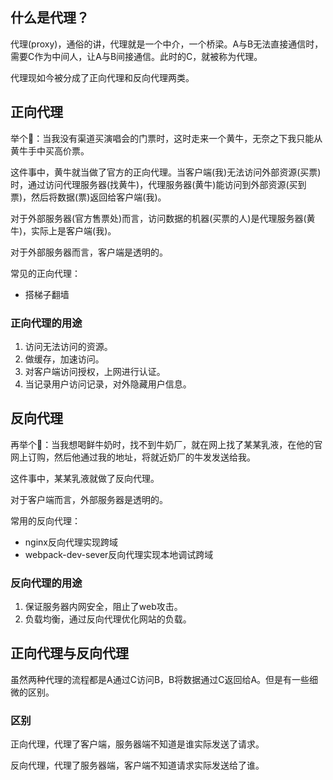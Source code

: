 ## 什么是代理？

代理(proxy)，通俗的讲，代理就是一个中介，一个桥梁。A与B无法直接通信时，需要C作为中间人，让A与B间接通信。此时的C，就被称为代理。

代理现如今被分成了正向代理和反向代理两类。



## 正向代理

举个🌰：当我没有渠道买演唱会的门票时，这时走来一个黄牛，无奈之下我只能从黄牛手中买高价票。

这件事中，黄牛就当做了官方的正向代理。当客户端(我)无法访问外部资源(买票)时，通过访问代理服务器(找黄牛)，代理服务器(黄牛)能访问到外部资源(买到票)，然后将数据(票)返回给客户端(我)。

对于外部服务器(官方售票处)而言，访问数据的机器(买票的人)是代理服务器(黄牛)，实际上是客户端(我)。

对于外部服务器而言，客户端是透明的。

常见的正向代理：

- 搭梯子翻墙

### 正向代理的用途

1. 访问无法访问的资源。
2. 做缓存，加速访问。
3. 对客户端访问授权，上网进行认证。
4. 当记录用户访问记录，对外隐藏用户信息。



## 反向代理

再举个🌰：当我想喝鲜牛奶时，找不到牛奶厂，就在网上找了某某乳液，在他的官网上订购，然后他通过我的地址，将就近奶厂的牛发发送给我。

这件事中，某某乳液就做了反向代理。

对于客户端而言，外部服务器是透明的。

常用的反向代理： 

- nginx反向代理实现跨域
- webpack-dev-sever反向代理实现本地调试跨域

### 反向代理的用途

1. 保证服务器内网安全，阻止了web攻击。
2. 负载均衡，通过反向代理优化网站的负载。

## 正向代理与反向代理

虽然两种代理的流程都是A通过C访问B，B将数据通过C返回给A。但是有一些细微的区别。

### 区别

正向代理，代理了客户端，服务器端不知道是谁实际发送了请求。

反向代理，代理了服务器端，客户端不知道请求实际发送给了谁。


